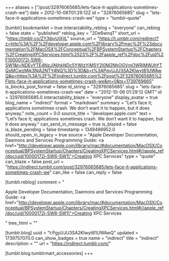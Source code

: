 +++
aliases = ["/post/32976065685/lets-face-it-applications-sometimes-crash-we"]
date = 2012-10-06T01:29:12Z
id = "32976065685"
slug = "lets-face-it-applications-sometimes-crash-we"
type = "tumblr-quote"

[tumblr]
bookmarklet = true
interactability_reblog = "everyone"
can_reblog = false
state = "published"
reblog_key = "2De6wnqT"
short_url = "https://tmblr.co/ZY3jbyUjXjIL"
source_url = "https://t.umblr.com/redirect?z=http%3A%2F%2Fdeveloper.apple.com%2Flibrary%2Fmac%2F%23documentation%2FMacOSX%2FConceptual%2FBPSystemStartup%2FChapters%2FCreatingXPCServices.html%2523%2F%2Fapple_ref%2Fdoc%2Fuid%2F10000172i-SW6-SW1&t=NDEyYTE4NzJiNjhkNDc5YWIzYjM5Y2I0M2NhOGVmOWRlMWJhYTQxMCwzMjk3NjA2NTY4NQ%3D%3D&b=t%3APgyUJU3SA2Klwyt81UWAwQ&p=https%3A%2F%2Findirect.tumblr.com%2Fpost%2F32976065685%2Flets-face-it-applications-sometimes-crash-we&m=0&ts=1739769665"
is_blocks_post_format = false
id_string = "32976065685"
slug = "lets-face-it-applications-sometimes-crash-we"
date = "2012-10-06 01:29:12 GMT"
id = 32976065685.0
interactability_blaze = "everyone"
display_avatar = true
blog_name = "indirect"
format = "markdown"
summary = "Let’s face it; applications sometimes crash. We don’t want it to happen, but it does anyway."
note_count = 0.0
source_title = "developer.apple.com"
text = "Let’s face it; applications sometimes crash. We don’t want it to happen, but it does anyway."
can_send_in_message = true
is_blazed = false
is_blaze_pending = false
timestamp = 1349486952.0
should_open_in_legacy = true
source = "Apple Developer Documentation, Daemons and Services Programming Guide: <a href=\"http://developer.apple.com/library/mac/#documentation/MacOSX/Conceptual/BPSystemStartup/Chapters/CreatingXPCServices.html#//apple_ref/doc/uid/10000172i-SW6-SW1\">Creating XPC Services</a>"
type = "quote"
can_blaze = false
post_url = "https://indirect.tumblr.com/post/32976065685/lets-face-it-applications-sometimes-crash-we"
can_like = false
can_reply = false

[tumblr.reblog]
comment = "<p>Apple Developer Documentation, Daemons and Services Programming Guide: <a href=\"http://developer.apple.com/library/mac/#documentation/MacOSX/Conceptual/BPSystemStartup/Chapters/CreatingXPCServices.html#//apple_ref/doc/uid/10000172i-SW6-SW1\">Creating XPC Services</a></p>"
tree_html = ""

[tumblr.blog]
uuid = "t:PgyUJU3SA2Klwyt81UWAwQ"
updated = 1739757070.0
can_show_badges = true
name = "indirect"
title = "indirect"
description = ""
url = "https://indirect.tumblr.com/"

[tumblr.blog.tumblrmart_accessories]
+++
